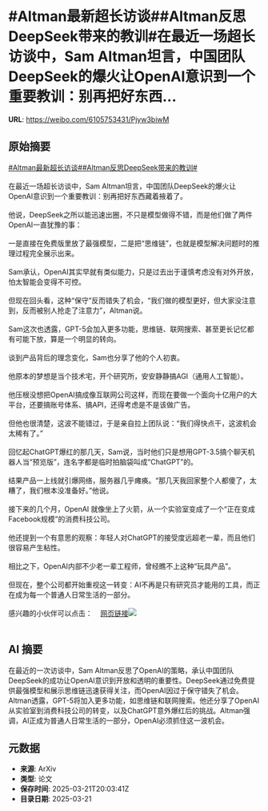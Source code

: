 # #Altman最新超长访谈##Altman反思DeepSeek带来的教训#在最近一场超长访谈中，Sam Altman坦言，中国团队DeepSeek的爆火让OpenAI意识到一个重要教训：别再把好东西...

**URL**: https://weibo.com/6105753431/Pjyw3biwM

## 原始摘要

<a href="https://m.weibo.cn/search?containerid=231522type%3D1%26t%3D10%26q%3D%23Altman%E6%9C%80%E6%96%B0%E8%B6%85%E9%95%BF%E8%AE%BF%E8%B0%88%23&amp;extparam=%23Altman%E6%9C%80%E6%96%B0%E8%B6%85%E9%95%BF%E8%AE%BF%E8%B0%88%23" data-hide=""><span class="surl-text">#Altman最新超长访谈#</span></a><a href="https://m.weibo.cn/search?containerid=231522type%3D1%26t%3D10%26q%3D%23Altman%E5%8F%8D%E6%80%9DDeepSeek%E5%B8%A6%E6%9D%A5%E7%9A%84%E6%95%99%E8%AE%AD%23&amp;extparam=%23Altman%E5%8F%8D%E6%80%9DDeepSeek%E5%B8%A6%E6%9D%A5%E7%9A%84%E6%95%99%E8%AE%AD%23" data-hide=""><span class="surl-text">#Altman反思DeepSeek带来的教训#</span></a><br><br>在最近一场超长访谈中，Sam Altman坦言，中国团队DeepSeek的爆火让OpenAI意识到一个重要教训：别再把好东西藏着掖着了。<br><br>他说，DeepSeek之所以能迅速出圈，不只是模型做得不错，而是他们做了两件OpenAI一直犹豫的事：<br><br>一是直接在免费版里放了最强模型，二是把“思维链”，也就是模型解决问题时的推理过程完全展示出来。<br><br>Sam承认，OpenAI其实早就有类似能力，只是过去出于谨慎考虑没有对外开放，怕太智能会变得不可控。<br><br>但现在回头看，这种“保守”反而错失了机会，“我们做的模型更好，但大家没注意到，反而被别人抢走了注意力”，Altman说。<br><br>Sam这次也透露，GPT-5会加入更多功能，思维链、联网搜索、甚至更长记忆都有可能下放，算是一个明显的转向。<br><br>谈到产品背后的理念变化，Sam也分享了他的个人初衷。<br><br>他原本的梦想是当个技术宅，开个研究所，安安静静搞AGI（通用人工智能）。<br><br>他压根没想把OpenAI搞成像互联网公司这样，而现在要做一个面向十亿用户的大平台，还要搞账号体系、搞API，还得考虑是不是该做广告。<br><br>但他也很清楚，这波不能错过，于是亲自拉上团队说：“我们得快点干，这波机会太稀有了。”<br><br>回忆起ChatGPT爆红的那几天，Sam说，当时他们只是想用GPT-3.5搞个聊天机器人当“预览版”，连名字都是临时拍脑袋叫成“ChatGPT”的。<br><br>结果产品一上线就引爆网络，服务器几乎瘫痪。“那几天我回家整个人都傻了，太糟了，我们根本没准备好。”他说。<br><br>接下来的几个月，OpenAI 就像坐上了火箭，从一个实验室变成了一个“正在变成Facebook规模”的消费科技公司。<br><br>他还提到一个有意思的观察：年轻人对ChatGPT的接受度远超老一辈，而且他们很容易产生粘性。<br><br>相比之下，OpenAI内部不少老一辈工程师，曾经瞧不上这种“玩具产品”。<br><br>但现在，整个公司都开始重视这一转变：AI不再是只有研究员才能用的工具，而正在成为每一个普通人日常生活的一部分。<br><br>感兴趣的小伙伴可以点击：<a href="https://weibo.cn/sinaurl?u=https%3A%2F%2Fstratechery.com%2F2025%2Fan-interview-with-openai-ceo-sam-altman-about-building-a-consumer-tech-company%2F" data-hide=""><span class="url-icon"><img style="width: 1rem;height: 1rem" src="https://h5.sinaimg.cn/upload/2015/09/25/3/timeline_card_small_web_default.png" referrerpolicy="no-referrer"></span><span class="surl-text">网页链接</span></a><img style="" src="https://tvax2.sinaimg.cn/large/006Fd7o3gy1hzoh09o7nbj30zk0npwsl.jpg" referrerpolicy="no-referrer"><br><br>

## AI 摘要

在最近的一次访谈中，Sam Altman反思了OpenAI的策略，承认中国团队DeepSeek的成功让OpenAI意识到开放和透明的重要性。DeepSeek通过免费提供最强模型和展示思维链迅速获得关注，而OpenAI因过于保守错失了机会。Altman透露，GPT-5将加入更多功能，如思维链和联网搜索。他还分享了OpenAI从实验室到消费科技公司的转变，以及ChatGPT意外爆红后的挑战。Altman强调，AI正成为普通人日常生活的一部分，OpenAI必须抓住这一波机会。

## 元数据

- **来源**: ArXiv
- **类型**: 论文
- **保存时间**: 2025-03-21T20:03:41Z
- **目录日期**: 2025-03-21
